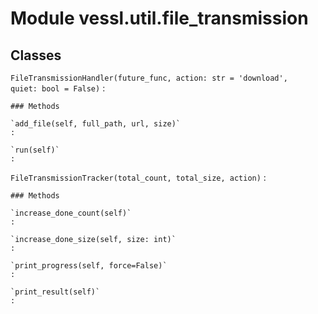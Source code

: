 Module vessl.util.file_transmission
===================================

Classes
-------

`FileTransmissionHandler(future_func, action: str = 'download', quiet: bool = False)`
:   

    ### Methods

    `add_file(self, full_path, url, size)`
    :

    `run(self)`
    :

`FileTransmissionTracker(total_count, total_size, action)`
:   

    ### Methods

    `increase_done_count(self)`
    :

    `increase_done_size(self, size: int)`
    :

    `print_progress(self, force=False)`
    :

    `print_result(self)`
    :